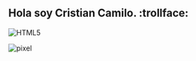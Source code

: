 ## Hola soy Cristian Camilo. :trollface:

![HTML5](https://img.shields.io/badge/html5-%23E34F26.svg?style=for-the-badge&logo=html5&logoColor=white)

![pixel](https://firebasestorage.googleapis.com/v0/b/proyecto1cesdeccmb.appspot.com/o/pixel%201.jpg?alt=media&token=a394a885-2804-48d4-b62d-aa209949c211)
